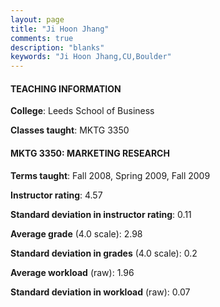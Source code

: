 ```yaml
---
layout: page
title: "Ji Hoon Jhang" 
comments: true
description: "blanks"
keywords: "Ji Hoon Jhang,CU,Boulder"
---
```

<head>
<script src="https://ajax.googleapis.com/ajax/libs/jquery/2.1.3/jquery.min.js"></script>
<script src="https://dl.dropboxusercontent.com/s/pc42nxpaw1ea4o9/highcharts.js?dl=0"></script>
<!-- <script src="../assets/js/highcharts.js"></script> -->
<style type="text/css">@font-face {
	font-family: "Bebas Neue";
	src: url(https://www.filehosting.org/file/details/544349/BebasNeue Regular.otf) format("opentype");
	}
	h1.Bebas { 
		font-family: "Bebas Neue", Verdana, Tahoma;
	}
</style>
</head>
	   
#### TEACHING INFORMATION

**College**: Leeds School of Business

**Classes taught**: MKTG 3350

#### MKTG 3350: MARKETING RESEARCH

**Terms taught**: Fall 2008, Spring 2009, Fall 2009

**Instructor rating**: 4.57

**Standard deviation in instructor rating**: 0.11

**Average grade** (4.0 scale): 2.98

**Standard deviation in grades** (4.0 scale): 0.2

**Average workload** (raw): 1.96

**Standard deviation in workload** (raw): 0.07

